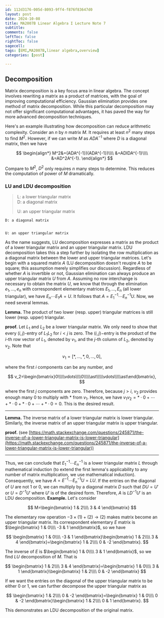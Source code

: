 ```yaml
---
id: 112d3176-005d-8093-9ff4-f876f83647d0
layout: post
date: 2024-10-08
title: MA2007B Linear Algebra I Lecture Note 7
subtitle: 
comments: false
leftToc: false
rightToc: false
sagecell: 
tags: [EMI,MA2007B,linear algebra,overview]
categories: [post]

---
```


## Decomposition


Matrix decomposition is a key focus area in linear algebra. The concept involves rewriting a matrix as a product of matrices, with the goal of improving computational efficiency. Gaussian elimination provides one method of matrix decomposition. While this particular decomposition may not offer significant computational advantages, it has paved the way for more advanced decomposition techniques.


Here's an example illustrating how decomposition can reduce arithmetic complexity. Consider an $n$ by $n$ matrix $M$. It requires at least $n^2$ many steps to find $M^2$. However, if we can write $M$ as $ADA^{-1}$ where $D$ is a diagonal matrix, then we have


$$
\begin{align*}
M^2&=(ADA^{-1})(ADA^{-1})\\\\
&=ADIDA^{-1}\\\\
&=AD^2A^{-1}.
\end{align*}
$$


Compare to $M^2$, $D^2$ only requires $n$ many steps to determine. This reduces the computation of power of $M$ dramatically.


### LU and LDU decomposition


> L: a lower triangular matrix  
> D: a diagonal matrix  
>   
> U: an upper triangular matrix


	D: a diagonal matrix


	U: an upper triangular matrix


As the name suggests, LU decomposition expresses a matrix as the product of a lower triangular matrix and an upper triangular matrix. LDU decomposition takes this a step further by isolating the row multiplication as a diagonal matrix between the lower and upper triangular matrices.
Let's begin with a squared matrix $A$ (LU decomposition doesn't reuqire $A$ to be square; this assumption merely simplifies our discussion). Regardless of whether $A$ is invertible or not, Gaussian elimination can always produce an upper triangular matrix $U$ from $A$. Assuming no row interchange is necessary to obtain the matrix $U$, we know that through the elimination $e_1,\ldots,e_n$ with correspondent elementary matrices $E_1,\ldots, E_n$ (all lower triangular), we have $E_{n}\cdots E_1A=U$. It follows that $A= E_1^{-1}\cdots E_n^{-1}U$. Now, we need several lemmas.


**Lemma.** The product of two lower (resp. upper) triangular matrices is still lower (resp. upper) triangular.


**proof.** Let $L_1$ and $L_2$ be a lower triangular matrix. We only need to show that every $(i,j)$-entry of $L_1L_2$ for $i<j$ is zero. The $(i,j)-$entry is the product of the $i$-th row vector of $L_1$, denoted by $v_1$, and the $j$-th column of $L_2$, denoted by $v_2$. Note that


$$
v_1=[\ast,\ldots,\ast,0,\ldots,0],
$$


where the first $i$ components can be any number, and


$$
v_2=\begin{bmatrix}0\\\\\vdots\\\\0\\\\\ast\\\\\vdots\\\\\ast\end{bmatrix},
$$


where the first $j$ components are zero. Therefore, because $j>i$, $v_2$ provides enough many $0$ to multiply with $*$ from $v_1$. Hence, we have $v_1v_2=*\cdot 0+\cdots+*\cdot 0+*\cdot0+\cdots+*\cdot0=0$. This is the desired result.


---


**Lemma.** The inverse matrix of a lower triangular matrix is lower triangular. Similarly, the inverse matrix of an upper triangular matrix is upper triangular.


**proof.** (see [https://math.stackexchange.com/questions/245871/the-inverse-of-a-lower-triangular-matrix-is-lower-triangular](https://math.stackexchange.com/questions/245871/the-inverse-of-a-lower-triangular-matrix-is-lower-triangular))


---


Thus, we can conclude that $E_1^{-1}\cdots E_n^{-1}$ is a lower triangular matrix $L$ through mathematical induction (to extend the first lemma's applicability to any number of matrix multiplication, we use mathematical induction). Consequently, we have $A=E^{-1}\cdots E_n^{-1}U=LU$. 
If the entries on the diagonal of $U$ are not $1$ or $0$, we can multiply by a diagonal matrix $D$ such that $DU=U'$ or $U=D^{-1}U'$ where $U'$ is of the desired form. Therefore, $A$ is $LD^{-1}U'$ is an LDU decomposition.
**Example.** Let's consider


$$
M=\begin{bmatrix}
1 & 2\\\\
3 & 4
\end{bmatrix}
$$


The elementary row operation $-3\times (1)+(2)\to (2)$ makes matrix become an upper triangular matrix. Its correspondent elementary $E$ matrix is $\begin{bmatrix}
1 & 0\\\\
-3 & 1
\end{bmatrix}$, so we have


$$
\begin{bmatrix}
1 & 0\\\\
-3 & 1
\end{bmatrix}\begin{bmatrix}
1 & 2\\\\
3 & 4
\end{bmatrix}=\begin{bmatrix}
1 & 2\\\\
0 & -2
\end{bmatrix}.
$$


The inverse of $E$ is $\begin{bmatrix}
1 & 0\\\\
3 & 1
\end{bmatrix}$, so we find $LU$ decomposition of $M$. That is


$$
\begin{bmatrix}
1 & 2\\\\
3 & 4
\end{bmatrix}=\begin{bmatrix}
1 & 0\\\\
3 & 1
\end{bmatrix}\begin{bmatrix}
1 & 2\\\\
0 & -2
\end{bmatrix}
$$


If we want the entries on the diagonal of the upper triangular matrix to be either $0$ or $1$, we can further decompose the upper triangular matrix as


$$
\begin{bmatrix}
1 & 2\\\\
0 & -2
\end{bmatrix}=\begin{bmatrix}
1 & 0\\\\
0 & -2
\end{bmatrix}\begin{bmatrix}
1 & 2\\\\
0 & 1
\end{bmatrix}.
$$


This demonstrates an LDU decomposition of the original matrix.

